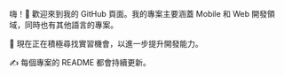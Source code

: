 嗨！👋 歡迎來到我的 GitHub 頁面。我的專案主要涵蓋 Mobile 和 Web 開發領域，同時也有其他語言的專案。  

🚀 現在正在積極尋找實習機會，以進一步提升開發能力。 

✍ 每個專案的 README 都會持續更新。
